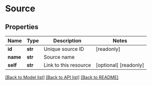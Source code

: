 # Source


## Properties
Name | Type | Description | Notes
------------ | ------------- | ------------- | -------------
**id** | **str** | Unique source ID | [readonly] 
**name** | **str** | Source name | 
**self** | **str** | Link to this resource | [optional] [readonly] 

[[Back to Model list]](../README.md#documentation-for-models) [[Back to API list]](../README.md#documentation-for-api-endpoints) [[Back to README]](../README.md)


